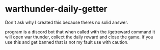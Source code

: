 # warthunder-daily-getter
Don't ask why I created this because theres no solid answer.

program is a discord bot that when called with the /getreward command it will open war thunder, collect the daily reward and close the game.
If you use this and get banned that is not my fault use with caution.

